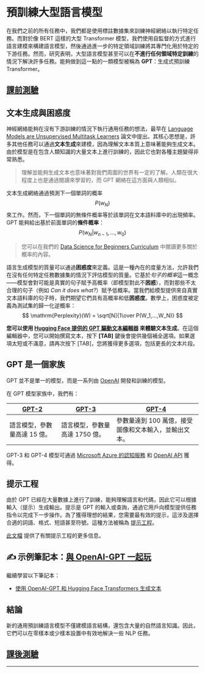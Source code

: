 <!--
CO_OP_TRANSLATOR_METADATA:
{
  "original_hash": "97836d30a6bec736f8e3b4411c572bc2",
  "translation_date": "2025-09-23T08:13:06+00:00",
  "source_file": "lessons/5-NLP/20-LangModels/README.md",
  "language_code": "mo"
}
-->
# 預訓練大型語言模型

在我們之前的所有任務中，我們都是使用標註數據集來訓練神經網絡以執行特定任務。而對於像 BERT 這樣的大型 Transformer 模型，我們使用自監督的方式進行語言建模來構建語言模型，然後通過進一步的特定領域訓練將其專門化用於特定的下游任務。然而，研究表明，大型語言模型甚至可以在**不進行任何領域特定訓練**的情況下解決許多任務。能夠做到這一點的一類模型被稱為 **GPT**：生成式預訓練 Transformer。

## [課前測驗](https://ff-quizzes.netlify.app/en/ai/quiz/39)

## 文本生成與困惑度

神經網絡能夠在沒有下游訓練的情況下執行通用任務的想法，最早在 [Language Models are Unsupervised Multitask Learners](https://cdn.openai.com/better-language-models/language_models_are_unsupervised_multitask_learners.pdf) 論文中提出。其核心思想是，許多其他任務可以通過**文本生成**來建模，因為理解文本本質上意味著能夠生成文本。由於模型是在包含人類知識的大量文本上進行訓練的，因此它也對各種主題變得非常熟悉。

> 理解並能夠生成文本也意味著對我們周圍的世界有一定的了解。人類在很大程度上也是通過閱讀來學習的，而 GPT 網絡在這方面與人類相似。

文本生成網絡通過預測下一個單詞的概率 $$P(w_N)$$ 來工作。然而，下一個單詞的無條件概率等於該單詞在文本語料庫中的出現頻率。GPT 能夠給出基於前面單詞的**條件概率**：$$P(w_N | w_{n-1}, ..., w_0)$$

> 您可以在我們的 [Data Science for Beginners Curriculum](https://github.com/microsoft/Data-Science-For-Beginners/tree/main/1-Introduction/04-stats-and-probability) 中閱讀更多關於概率的內容。

語言生成模型的質量可以通過**困惑度**來定義。這是一種內在的度量方法，允許我們在沒有任何特定任務數據集的情況下評估模型的質量。它基於*句子的概率*這一概念——模型會對可能是真實的句子賦予高概率（即模型對此不**困惑**），而對那些不太合理的句子（例如 *Can it does what?*）賦予低概率。當我們給模型提供來自真實文本語料庫的句子時，我們期望它們具有高概率和低**困惑度**。數學上，困惑度被定義為測試集的歸一化逆概率：
$$
\mathrm{Perplexity}(W) = \sqrt[N]{1\over P(W_1,...,W_N)}
$$ 

**您可以使用 [Hugging Face 提供的 GPT 驅動文本編輯器](https://transformer.huggingface.co/doc/gpt2-large) 來體驗文本生成**。在這個編輯器中，您可以開始撰寫文本，按下 **[TAB]** 鍵後會提供幾個補全選項。如果選項太短或不滿意，請再次按下 [TAB]，您將獲得更多選項，包括更長的文本片段。

## GPT 是一個家族

GPT 並不是單一的模型，而是一系列由 [OpenAI](https://openai.com) 開發和訓練的模型。

在 GPT 模型家族中，我們有：

| [GPT-2](https://huggingface.co/docs/transformers/model_doc/gpt2#openai-gpt2) | [GPT-3](https://openai.com/research/language-models-are-few-shot-learners) | [GPT-4](https://openai.com/gpt-4) |
| -- | -- | -- |
|語言模型，參數量高達 15 億。| 語言模型，參數量高達 1750 億。| 參數量達到 100 萬億，接受圖像和文本輸入，並輸出文本。|

GPT-3 和 GPT-4 模型可通過 [Microsoft Azure 的認知服務](https://azure.microsoft.com/en-us/services/cognitive-services/openai-service/#overview?WT.mc_id=academic-77998-cacaste) 和 [OpenAI API](https://openai.com/api/) 獲得。

## 提示工程

由於 GPT 已經在大量數據上進行了訓練，能夠理解語言和代碼，因此它可以根據輸入（提示）生成輸出。提示是 GPT 的輸入或查詢，通過它用戶向模型提供任務指令以完成下一步操作。為了獲得理想的結果，您需要最有效的提示，這涉及選擇合適的詞語、格式、短語甚至符號。這種方法被稱為 [提示工程](https://learn.microsoft.com/en-us/shows/ai-show/the-basics-of-prompt-engineering-with-azure-openai-service?WT.mc_id=academic-77998-bethanycheum)。

[此文檔](https://learn.microsoft.com/en-us/semantic-kernel/prompt-engineering/?WT.mc_id=academic-77998-bethanycheum) 提供了有關提示工程的更多信息。

## ✍️ 示例筆記本：[與 OpenAI-GPT 一起玩](GPT-PyTorch.ipynb)

繼續學習以下筆記本：

* [使用 OpenAI-GPT 和 Hugging Face Transformers 生成文本](GPT-PyTorch.ipynb)

## 結論

新的通用預訓練語言模型不僅建模語言結構，還包含大量的自然語言知識。因此，它們可以在零樣本或少樣本設置中有效地解決一些 NLP 任務。

## [課後測驗](https://ff-quizzes.netlify.app/en/ai/quiz/40)

---

